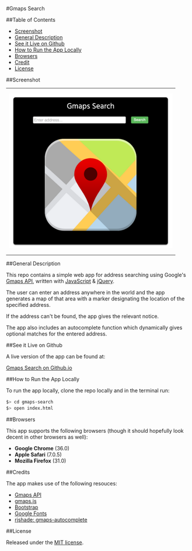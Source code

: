 #Gmaps Search

##Table of Contents

* [Screenshot](#screenshot)
* [General Description](#general-description)
* [See it Live on Github](#see-it-live-on-github)
* [How to Run the App Locally](#how-to-run-the-app-locally)
* [Browsers](#browsers)
* [Credit](#credit)
* [License](#license)


##Screenshot

<table>
	<tr>
		<td align="center" width="450px" height="450px">
			<a href="https://raw.githubusercontent.com/nadavmatalon/gmaps-search/master/images/gmaps-search.png">
				<img src="/images/gmaps-search.png" />
			</a>
		</td>
	</tr>
</table>


##General Description

This repo contains a simple web app for address searching using Google's 
[Gmaps API](https://developers.google.com/maps/), written with 
[JavaScript](http://en.wikipedia.org/wiki/JavaScript) 
&amp; [jQuery](http://jquery.com).

The user can enter an address anywhere in the world and the app 
generates a map of that area with a marker designating the location of 
the specified address.

If the address can't be found, the app gives the relevant notice.

The app also includes an autocomplete function which dynamically gives 
optional matches for the entered address.


##See it Live on Github
			
A live version of the app can be found at:

[Gmaps Search on Github.io](http://nadavmatalon.github.io/gmaps-search/)


##How to Run the App Locally

To run the app locally, clone the repo locally and in the terminal run:

```bash
$> cd gmaps-search
$> open index.html
```

##Browsers

This app supports the following browsers (though it should hopefully 
look decent in other browsers as well):

* __Google Chrome__ (36.0)
* __Apple Safari__ (7.0.5)
* __Mozilla Firefox__ (31.0)


##Credits

The app makes use of the following resouces:
* [Gmaps API](https://developers.google.com/maps/)
* [gmaps.js](http://hpneo.github.io/gmaps/)
* [Bootstrap](http://getbootstrap.com)
* [Google Fonts](http://www.google.com/fonts)
* [rjshade: gmaps-autocomplete](https://github.com/rjshade/gmaps-autocomplete)


##License

<p>Released under the <a href="http://www.opensource.org/licenses/MIT">MIT license</a>.</p>

